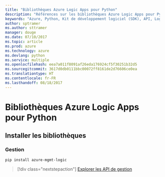 ```yaml
---
title: "Bibliothèques Azure Logic Apps pour Python"
description: "Références sur les bibliothèques Azure Logic Apps pour Python"
keywords: "Azure, Python, Kit de développement logiciel (SDK), API, Logic Apps"
author: sptramer
ms.author: sttramer
manager: douge
ms.date: 07/10/2017
ms.topic: article
ms.prod: azure
ms.technology: azure
ms.devlang: python
ms.service: multiple
ms.openlocfilehash: eea7a011f8091af26eda176924cf5f30251b32d5
ms.sourcegitcommit: 3617d0db0111bbc00072ff8161de2d76606ce0ea
ms.translationtype: HT
ms.contentlocale: fr-FR
ms.lasthandoff: 08/18/2017
---
```

# <a name="azure-logic-apps-libraries-for-python"></a>Bibliothèques Azure Logic Apps pour Python

## <a name="install-the-libraries"></a>Installer les bibliothèques


### <a name="management"></a>Gestion

```bash
pip install azure-mgmt-logic
```
> [!div class="nextstepaction"]
> [Explorer les API de gestion](/python/api/overview/azure/logicapps/managementlibrary)
